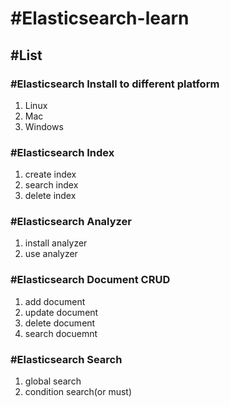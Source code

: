 # #Elasticsearch-learn

## #List

### #Elasticsearch Install to different platform

1. Linux 
2. Mac
3. Windows

### #Elasticsearch Index

1. create index
2. search index
3. delete index

### #Elasticsearch Analyzer

1. install analyzer
2. use analyzer

### #Elasticsearch Document CRUD

1. add document
2. update document
3. delete document
4. search docuemnt

### #Elasticsearch Search

1. global search
2. condition search(or must)
